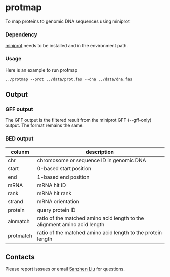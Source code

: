 # protmap
To map proteins to genomic DNA sequences using miniprot

### Dependency
[miniprot](https://github.com/lh3/miniprot.git) needs to be installed and in the environment path.

### Usage
Here is an example to run protmap
```
../protmap --prot ../data/prot.fas --dna ../data/dna.fas
```

## Output
### GFF output
The GFF output is the filtered result from the miniprot GFF (--gff-only) output. The format remains the same.

### BED output
colunm | description
----------- | -----------
chr | chromosome or sequence ID in genomic DNA
start | 0-based start position
end | 1-based end position
mRNA | mRNA hit ID
rank | mRNA hit rank
strand | mRNA orientation
protein | query protein ID
alnmatch | ratio of the matched amino acid length to the alignment amino acid length
protmatch | ratio of the matched amino acid length to the protein length

## Contacts
Please report isssues or email [Sanzhen Liu](liu3zhen@ksu.edu) for questions.


